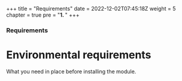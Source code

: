 +++
title = "Requirements"
date = 2022-12-02T07:45:18Z
weight = 5
chapter = true
pre = "<b>1. </b>"
+++

### Requirements

# Environmental requirements

What you need in place before installing the module.